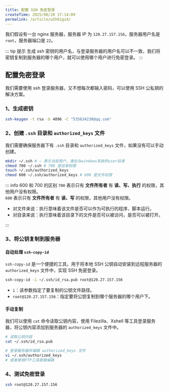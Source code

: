 ```yaml
---
title: 配置 SSH 免密登录
createTime: 2025/06/28 17:14:09
permalink: /article/w1h61gz4/
---
```


我们假设有一台 nginx 服务器，服务器 IP 为 `120.27.157.156`，服务器用户名是 `root`，服务器端口是 `22`。

::: tip 提示
生成 ssh 密钥的用户名，与登录服务器的用户名可以不一致，我们将密钥复制到服务器的哪个用户，就可以使用哪个用户进行免密登录。
:::

## 配置免密登录

我们需要使用 ssh 登录服务器，又不想每次都输入密码，可以使用 SSH 公私钥的解决方案。

### 1、生成密钥

```bash
ssh-keygen -t rsa -b 4096 -C "535634238@qq.com"
```

### 2、创建 `.ssh` 目录和 `authorized_keys` 文件

我们需要确保服务器下有 `.ssh` 目录和 `authorized_keys` 文件，如果没有可以手动创建。

```bash
mkdir ~/.ssh # ~ 表示当前用户，类似与windows系统的user目录
chmod 700 ~/.ssh # 700 是目录权限
touch ~/.ssh/authorized_keys
chmod 600 ~/.ssh/authorized_keys # 600 是文件权限
```

::: info 600 和 700 的区别
`700` 表示只有 **文件所有者** 有 **读、写、执行** 的权限，其他用户没有权限。  
`600` 表示只有 **文件所有者** 有 **读、写** 的权限，其他用户没有权限。

- 对文件来说：执行意味着该文件是否可以作为可执行的程序、脚本运行。
- 对目录来说：执行意味着该目录下的文件是否可以被访问，是否可以被打开。

:::

### 3、将公钥复制到服务器

#### 自动处理 `ssh-copy-id`

`ssh-copy-id` 是一个便捷的工具，用于将本地 SSH 公钥自动安装到远程服务器的 `authorized_keys` 文件中，实现 SSH 免密登录。

```bash
ssh-copy-id -i ~/.ssh/id_rsa.pub root@120.27.157.156
```

- `i`：该参数指定了要复制的公钥文件路径。
- `root@120.27.157.156`：指定要将公钥复制到哪个服务器的哪个用户下。

#### 手动复制

我们可以使用 `cat` 命令读取公钥内容，使用 Filezilla、Xshell 等工具登录服务器，将公钥内容添加到服务器的 `authorized_keys` 文件中。

```bash
# 读取公钥内容
cat ~/.ssh/id_rsa.pub

# 登录服务器并编辑 authorized_keys 文件
vi ~/.ssh/authorized_keys
# 或者使用FTP工具直接编辑
```

### 4、测试免密登录

```bash
ssh root@120.27.157.156
```
